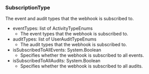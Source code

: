 ### SubscriptionType
The event and audit types that the webhook is subscribed to.

- eventTypes: list of ActivityTypeEnums
  - The event types that the webhook is subscribed to.
- auditTypes: list of UserAuditTypeEnums
  - The audit types that the webhook is subscribed to.
- isSubscribedToAllEvents: System.Boolean
  - Specifies whether the webhook is subscribed to all events.
- isSubscribedToAllAudits: System.Boolean
  - Specifies whether the webhook is subscribed to all audits.
